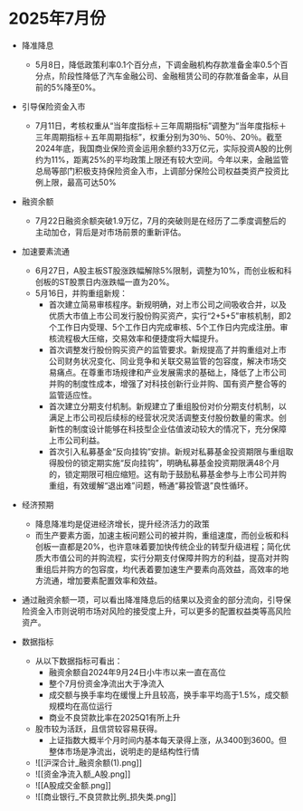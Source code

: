 # 2025年7月份

- 降准降息
	- 5月8日，降低政策利率0.1个百分点，下调金融机构存款准备金率0.5个百分点，阶段性降低了汽车金融公司、金融租赁公司的存款准备金率，从目前的5%降至0%。
- 引导保险资金入市
	- 7月11日，考核权重从“当年度指标＋三年周期指标”调整为“当年度指标＋三年周期指标＋五年周期指标”，权重分别为30％、50％、20％。截至2024年底，我国商业保险资金运用余额约33万亿元，实际投资A股的比例约为11%，距离25%的平均政策上限还有较大空间。今年以来，金融监管总局等部门积极支持保险资金入市，上调部分保险公司权益类资产投资比例上限，最高可达50%
- 融资余额
	- 7月22日融资余额突破1.9万亿，7月的突破则是在经历了二季度调整后的主动加仓，背后是对市场前景的重新评估。
- 加速要素流通
	- 6月27日，A股主板ST股涨跌幅解除5%限制，调整为10%，而创业板和科创板的ST股票日内涨跌幅一直为20%。
	- 5月16日，并购重组新规：
		- 首次建立简易审核程序。新规明确，对上市公司之间吸收合并，以及优质大市值上市公司发行股份购买资产，实行“2+5+5”审核机制，即2个工作日内受理、5个工作日内完成审核、5个工作日内完成注册。审核流程极大压缩，交易效率和便捷度将大幅提升。
		- 首次调整发行股份购买资产的监管要求。新规提高了并购重组对上市公司财务状况变化、同业竞争和关联交易监管的包容度，解决市场交易痛点。在尊重市场规律和产业发展需求的基础上，降低了上市公司并购的制度性成本，增强了对科技创新行业并购、国有资产整合等的监管适应性。
		- 首次建立分期支付机制。新规建立了重组股份对价分期支付机制，以满足上市公司视后续标的经营状况灵活调整支付股份数量的需求。创新性的制度设计能够在科技型企业估值波动较大的情况下，充分保障上市公司利益。
		- 首次引入私募基金“反向挂钩”安排。新规对私募基金投资期限与重组取得股份的锁定期实施“反向挂钩”，明确私募基金投资期限满48个月的，锁定期限可相应缩短。这有助于鼓励私募基金参与上市公司并购重组，有效缓解“退出难”问题，畅通“募投管退”良性循环。

- 经济预期
	- 降息降准均是促进经济增长，提升经济活力的政策
	- 而生产要素方面，加速主板问题公司的被并购，重组速度，而创业板和科创板一直都是20%，也许意味着要加快传统企业的转型升级进程；简化优质大市值公司的并购流程，实行分期支付保障并购方的利益，提高对并购重组后并购方的包容度，均代表着要加速生产要素向高效益，高效率的地方流通，增加要素配置效率和效益。
	
- 通过融资余额一项，可以看出降准降息后的结果以及资金的部分流向，引导保险资金入市则说明市场对风险的接受度上升，可以更多的配置权益类等高风险资产。

- 数据指标
	- 从以下数据指标可看出：
		- 融资余额自2024年9月24日小牛市以来一直在高位
		- 整个7月份资金净流出大于净流入
		- 成交额与换手率均在缓慢上升且较高，换手率平均高于1.5%，成交额规模均在高位运行
		- 商业不良贷款比率在2025Q1有所上升
	- 股市较为活跃，且信贷较容易获得。
		- 上证指数大概半个月时间内基本每天录得上涨，从3400到3600。但整体市场是净流出，说明走的是结构性行情
	- ![[沪深合计_融资余额(1).png]]
	- ![[资金净流入额_A股.png]]
	- ![[A股成交金额.png]]
	- ![[商业银行_不良贷款比例_损失类.png]]